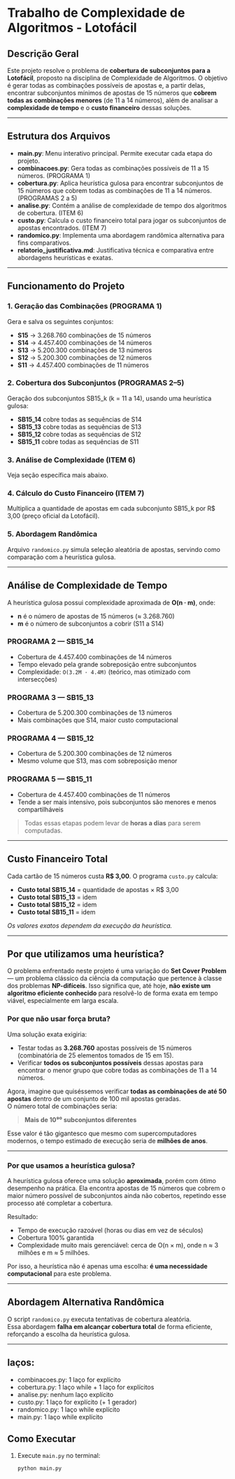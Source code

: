 #  Trabalho de Complexidade de Algoritmos - Lotofácil

##  Descrição Geral

Este projeto resolve o problema de **cobertura de subconjuntos para a Lotofácil**, proposto na disciplina de Complexidade de Algoritmos. O objetivo é gerar todas as combinações possíveis de apostas e, a partir delas, encontrar subconjuntos mínimos de apostas de 15 números que **cobrem todas as combinações menores** (de 11 a 14 números), além de analisar a **complexidade de tempo** e o **custo financeiro** dessas soluções.

---

##  Estrutura dos Arquivos

- **main.py**: Menu interativo principal. Permite executar cada etapa do projeto.
- **combinacoes.py**: Gera todas as combinações possíveis de 11 a 15 números. (PROGRAMA 1)
- **cobertura.py**: Aplica heurística gulosa para encontrar subconjuntos de 15 números que cobrem todas as combinações de 11 a 14 números. (PROGRAMAS 2 a 5)
- **analise.py**: Contém a análise de complexidade de tempo dos algoritmos de cobertura. (ITEM 6)
- **custo.py**: Calcula o custo financeiro total para jogar os subconjuntos de apostas encontrados. (ITEM 7)
- **randomico.py**: Implementa uma abordagem randômica alternativa para fins comparativos.
- **relatorio_justificativa.md**: Justificativa técnica e comparativa entre abordagens heurísticas e exatas.

---

##  Funcionamento do Projeto

### 1. Geração das Combinações (PROGRAMA 1)

Gera e salva os seguintes conjuntos:
- **S15** → 3.268.760 combinações de 15 números
- **S14** → 4.457.400 combinações de 14 números
- **S13** → 5.200.300 combinações de 13 números
- **S12** → 5.200.300 combinações de 12 números
- **S11** → 4.457.400 combinações de 11 números

### 2. Cobertura dos Subconjuntos (PROGRAMAS 2–5)

Geração dos subconjuntos SB15_k (k = 11 a 14), usando uma heurística gulosa:
- **SB15_14** cobre todas as sequências de S14
- **SB15_13** cobre todas as sequências de S13
- **SB15_12** cobre todas as sequências de S12
- **SB15_11** cobre todas as sequências de S11

### 3. Análise de Complexidade (ITEM 6)

Veja seção específica mais abaixo.

### 4. Cálculo do Custo Financeiro (ITEM 7)

Multiplica a quantidade de apostas em cada subconjunto SB15_k por R$ 3,00 (preço oficial da Lotofácil).

### 5. Abordagem Randômica

Arquivo `randomico.py` simula seleção aleatória de apostas, servindo como comparação com a heurística gulosa.

---

##  Análise de Complexidade de Tempo

A heurística gulosa possui complexidade aproximada de **O(n · m)**, onde:

- **n** é o número de apostas de 15 números (≈ 3.268.760)
- **m** é o número de subconjuntos a cobrir (S11 a S14)

### PROGRAMA 2 — SB15_14

- Cobertura de 4.457.400 combinações de 14 números
- Tempo elevado pela grande sobreposição entre subconjuntos
- Complexidade: `O(3.2M · 4.4M)` (teórico, mas otimizado com intersecções)

### PROGRAMA 3 — SB15_13

- Cobertura de 5.200.300 combinações de 13 números
- Mais combinações que S14, maior custo computacional

### PROGRAMA 4 — SB15_12

- Cobertura de 5.200.300 combinações de 12 números
- Mesmo volume que S13, mas com sobreposição menor

### PROGRAMA 5 — SB15_11

- Cobertura de 4.457.400 combinações de 11 números
- Tende a ser mais intensivo, pois subconjuntos são menores e menos compartilháveis

>  Todas essas etapas podem levar de **horas a dias** para serem computadas.

---

##  Custo Financeiro Total

Cada cartão de 15 números custa **R$ 3,00**. O programa `custo.py` calcula:

- **Custo total SB15_14** = quantidade de apostas × R$ 3,00
- **Custo total SB15_13** = idem
- **Custo total SB15_12** = idem
- **Custo total SB15_11** = idem

*Os valores exatos dependem da execução da heurística.*

---
##  Por que utilizamos uma heurística?

O problema enfrentado neste projeto é uma variação do **Set Cover Problem** — um problema clássico da ciência da computação que pertence à classe dos problemas **NP-difíceis**. Isso significa que, até hoje, **não existe um algoritmo eficiente conhecido** para resolvê-lo de forma exata em tempo viável, especialmente em larga escala.

###  Por que não usar força bruta?

Uma solução exata exigiria:

- Testar todas as **3.268.760** apostas possíveis de 15 números (combinatória de 25 elementos tomados de 15 em 15).
- Verificar **todos os subconjuntos possíveis** dessas apostas para encontrar o menor grupo que cobre todas as combinações de 11 a 14 números.

Agora, imagine que quiséssemos verificar **todas as combinações de até 50 apostas** dentro de um conjunto de 100 mil apostas geradas.  
O número total de combinações seria:

> **Mais de 10⁹⁰ subconjuntos diferentes**

Esse valor é tão gigantesco que mesmo com supercomputadores modernos, o tempo estimado de execução seria de **milhões de anos**.

---

###  Por que usamos a heurística gulosa?

A heurística gulosa oferece uma solução **aproximada**, porém com ótimo desempenho na prática. Ela encontra apostas de 15 números que cobrem o maior número possível de subconjuntos ainda não cobertos, repetindo esse processo até completar a cobertura.

Resultado:  
-  Tempo de execução razoável (horas ou dias em vez de séculos)
-  Cobertura 100% garantida
-  Complexidade muito mais gerenciável: cerca de O(n × m), onde n ≈ 3 milhões e m ≈ 5 milhões.

Por isso, a heurística não é apenas uma escolha: **é uma necessidade computacional** para este problema.

---

##  Abordagem Alternativa Randômica

O script `randomico.py` executa tentativas de cobertura aleatória.  
Essa abordagem **falha em alcançar cobertura total** de forma eficiente, reforçando a escolha da heurística gulosa.

---

## laços:
- combinacoes.py: 1 laço for explícito
- cobertura.py: 1 laço while + 1 laço for explícitos
- analise.py: nenhum laço explícito
- custo.py: 1 laço for explícito (+ 1 gerador)
- randomico.py: 1 laço while explícito
- main.py: 1 laço while explícito

##  Como Executar

1. Execute `main.py` no terminal:
   ```bash
   python main.py
